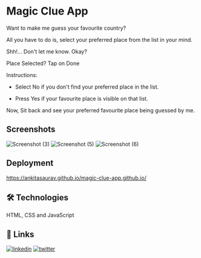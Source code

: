 
# Magic Clue App
Want to make me guess your favourite country?

All you have to do is, select your preferred place from the list in your mind.

Shh!...
Don't let me know. Okay?

Place Selected?
Tap on Done

Instructions:

- Select No if you don't find your preferred place in the list.

- Press Yes if your favourite place is visible on that list. 

Now,
Sit back and see your preferred favourite place being guessed by me.

## Screenshots
![Screenshot (3)](https://user-images.githubusercontent.com/87561020/133830038-cb647fc6-8851-41e2-80f3-1118570b3a97.png)
![Screenshot (5)](https://user-images.githubusercontent.com/87561020/133830034-cfc3ca13-f704-4828-b630-df7981ef449f.png)
![Screenshot (6)](https://user-images.githubusercontent.com/87561020/133830015-a9c3a41d-9991-4f3f-aca8-8e8f857d8831.png)

## Deployment
https://ankitasaurav.github.io/magic-clue-app.github.io/

## 🛠 Technologies
HTML, CSS and JavaScript 

## 🔗 Links
[![linkedin](https://img.shields.io/badge/linkedin-0A66C2?style=for-the-badge&logo=linkedin&logoColor=white)](https://www.linkedin.com/in/ankita-saurav/?originalSubdomain=in)
[![twitter](https://img.shields.io/badge/twitter-1DA1F2?style=for-the-badge&logo=twitter&logoColor=white)](https://twitter.com/sauravankita)
